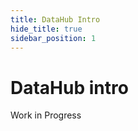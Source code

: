 ```yaml
---
title: DataHub Intro
hide_title: true
sidebar_position: 1
---
```

# DataHub intro

Work in Progress
